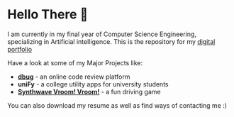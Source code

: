 # Hello There 👋

I am currently in my final year of Computer Science Engineering, specializing in Artificial intelligence. This is the repository for my [digital portfolio](aaryamann171.github.io)<br>

Have a look at some of my Major Projects like:

- [**dbug**](https://github.com/Aaryamann171/dbug-django) - an online code review platform
- **uniFy** - a college utility apps for university students
- [**Synthwave Vroom! Vroom!**](https://github.com/Aaryamann171/Synthwave-Vroom-Vroom) - a fun driving game

You can also download my resume as well as find ways of contacting me :)
